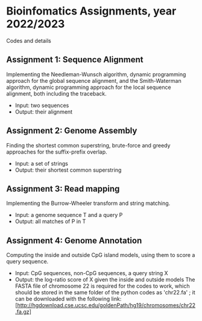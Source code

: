 # Bioinfomatics Assignments, year 2022/2023
Codes and details 
## Assignment 1: Sequence Alignment
Implementing the Needleman-Wunsch algorithm, dynamic programming approach for the global sequence alignment, and the Smith-Waterman algorithm, dynamic programming approach for the local sequence alignment, both including the traceback.
- Input: two sequences
- Output: their alignment 
## Assignment 2: Genome Assembly
Finding the shortest common superstring, brute-force and greedy approaches for the suffix-prefix overlap.
- Input: a set of strings
- Output: their shortest common superstring 
## Assignment 3: Read mapping
Implementing the Burrow-Wheeler transform and string matching.
- Input: a genome sequence T and a query P
- Output: all matches of P in T
## Assignment 4: Genome Annotation
Computing the inside and outside CpG island models, using them to score a query sequence.
- Input: CpG sequences, non-CpG sequences, a query string X
- Output: the log-ratio score of X given the inside and outside models
The FASTA file of chromosome 22 is required for the codes to work, which should be stored in the same folder of the python codes as 'chr22.fa' ; it can be downloaded with the following link: [http://hgdownload.cse.ucsc.edu/goldenPath/hg19/chromosomes/chr22.fa.gz]
